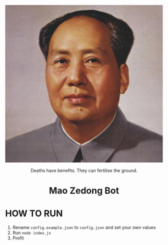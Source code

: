 <p align="center">
  <img src="https://github.com/MaoZedong-Bot/Mao/blob/main/images/maozedong.jpg?raw=true" alt="A portrait of Mao Zedong"/>
</p>

<p align="center">Deaths have benefits. They can fertilise the ground.</p>

<h1 style="text-align: center;">Mao Zedong Bot</h1>


# HOW TO RUN
1. Rename `config.example.json` to `config.json` and set your own values
2. Run `node index.js`
3. Profit